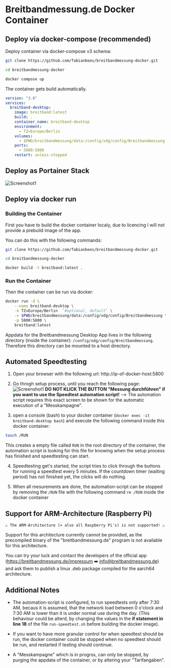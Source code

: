 # Breitbandmessung.de Docker Container



## Deploy via docker-compose (recommended)

Deploy container via docker-compose v3 schema:

```bash
git clone https://github.com/fabianbees/breitbandmessung-docker.git

cd breitbandmessung-docker

docker compose up
```

The container gets build automatically.


```yaml
version: "3.8"
services:
  breitband-desktop:
    image: breitband:latest
    build: .
    container_name: breitband-desktop
    environment:
      - TZ=Europe/Berlin
    volumes:
      - $PWD/breitbandmessung/data:/config/xdg/config/Breitbandmessung
    ports:
      - 5800:5800
    restart: unless-stopped
```


## Deploy as Portainer Stack

![Screenshot1](images/portainer-stack.png)



## Deploy via docker run

### Building the Container

First you have to build the docker container localy, due to licencing I will not provide a prebuild image of the app.

You can do this with the following commands:

```bash
git clone https://github.com/fabianbees/breitbandmessung-docker.git

cd breitbandmessung-docker

docker build -t breitband:latest .
```

### Run the Container

Then the container can be run via docker:

```bash
docker run -d \
    --name breitband-desktop \
    -e TZ=Europe/Berlin  `#optional, default` \
    -v $PWD/breitbandmessung/data:/config/xdg/config/Breitbandmessung \
    -p 5800:5800 \
    breitband:latest
```

Appdata for the Breitbandmessung Desktop App lives in the following directory (inside the container): ```/config/xdg/config/Breitbandmessung```. Therefore this directory can be mounted to a host directory.



## Automated Speedtesting

1. Open your browser with the following url: http://ip-of-docker-host:5800


2. Go throgh setup process, until you reach the following page:
![Screenshot1](images/screenshot1.png)
**DO NOT KLICK THE BUTTON "Messung durchführen" if you want to use the Speedtest automation script!**
--> The automation script requires this exact screen to be shown for the automatic execution of a "Messkampagne".

3. open a console (bash) to your docker container (```docker exec -it breitband-desktop bash```) and execute the following command inside this docker container:
```bash
touch /RUN
```
This creates a empty file called ```RUN``` in the root directory of the container, the automation script is looking for this file for knowing when the setup process has finished and speedtesting can start.

4. Speedtesting get's started, the script tries to click through the buttons for running a speedtest every 5 minutes. If the countdown timer (waiting period) has not finished yet, the cilcks will do nothing.

5. When all mesurements are done, the automation-script can be stopped by removing the ```/RUN``` file with the following command ```rm /RUN``` inside the docker container


## Support for ARM-Architecture (Raspberry Pi)

```⚠️ The ARM-Architecture (➡️ also all Raspberry Pi's) is not supported! ⚠️```

Support for this architecture currently cannot be provided, as the precompiled binary of the "breitbandmessung.de" program is not available for this architecture.

You can try your luck and contact the developers of the official app (https://breitbandmessung.de/impressum ➡️ info@breitbandmessung.de) and ask them to publish a linux .deb package compiled for the aarch64 architecture.



## Additional Notes

- The automation-script is configured, to run speedtests only after 7:30 AM, becaus it is assumed, that the network load between 0 o'clock and 7:30 AM is lower than it is under normal use during the day.
(This behaviour could be alterd, by changing the values in the **if statement in line 18** of the file ```run-speedtest.sh``` before building the docker image).

- If you want to have more granular control for when speedtest should be run, the docker container could be stopped when no speedtest should be run, and restarted if testing should continue.

- A "Messkampagne" which is in progrss, can only be stopped, by purging the appdata of the container, or by altering your "Tarifangaben".